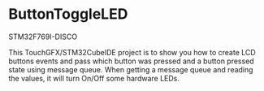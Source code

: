 # ButtonToggleLED
STM32F769I-DISCO

This TouchGFX/STM32CubeIDE project is to show you how to create LCD buttons events and pass which button was pressed and a button pressed state using message queue. When getting a message queue and reading the values, it will turn On/Off some hardware LEDs.
